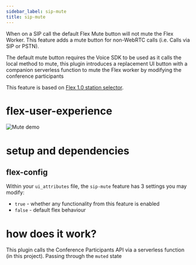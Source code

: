 ```yaml
---
sidebar_label: sip-mute
title: sip-mute
---
```


When on a SIP call the default Flex Mute button will not mute the Flex Worker. This feature adds a mute button for non-WebRTC calls (i.e. Calls via SIP or PSTN). 

The default mute button requires the Voice SDK to be used as it calls the local method to mute, this plugin introduces a replacement UI button with a companion serverless function to mute the Flex worker by modifying the conference participants

This feature is based on [Flex 1.0 station selector](https://github.com/jlafer/plugin-station-selector/tree/master/src).

# flex-user-experience

![Mute demo](/img/features/sip-mute/demo.gif)

# setup and dependencies

## flex-config

Within your `ui_attributes` file, the `sip-mute` feature has 3 settings you may modify:

- `true` - whether any functionality from this feature is enabled
- `false` - default flex behaviour


# how does it work?
This plugin calls the Conference Participants API via a serverless function (in this project). Passing through the `muted` state